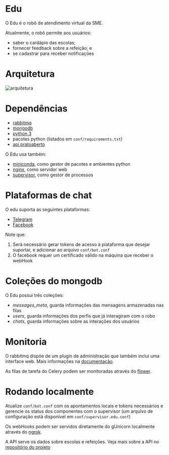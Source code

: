 # Edu

O Edu é o robô de atendimento virtual da SME.

Atualmente, o robô permite aos usuários:

 * saber o cardápio das escolas;
 * fornecer feedback sobre a refeição; e
 * se cadastrar para receber notificações


# Arquitetura

![arquitetura](https://github.com/PratoAberto/edu/blob/master/assets/arquitetura.png?raw=true)


# Dependências

 * [rabbitmq](https://www.rabbitmq.com/)
 * [mongodb](https://www.mongodb.com/)
 * [python 3](https://www.python.org/)
 * pacotes python (listados em `conf/requirements.txt`)
 * [api pratoaberto](https://github.com/PratoAberto/api)

O Edu usa também:

 * [miniconda](https://conda.io/miniconda.html), como gestor de pacotes e ambientes python
 * [nginx](https://nginx.org/en/), como servidor web
 * [supervisor](http://supervisord.org/), como gestor de processos


# Plataformas de chat

O edu suporta as seguintes plataformas:

 * [Telegram](https://core.telegram.org/bots#3-how-do-i-create-a-bot)
 * [Facebook](https://developers.facebook.com/docs/messenger-platform/guides/quick-start)

Note que:

 1) Será necessário gerar tokens de acesso à plataforma que desejar suportar, e adicionar ao arquivo `conf/bot.conf`
 2) O facebook requer um certificado válido na máquina que receber o webHook


# Coleções do mongodb

O Edu possui três coleções:

 * *messages_meta*, guarda informações das mensagens armazenadas nas filas
 * *users*, guarda informações dos perfis que já interagiram com o robo
 * *chats*, guarda informações sobre as interações dos usuários


# Monitoria

O rabbitmq dispõe de um plugin de administração que também inclui uma interface web. Mais informações na [documentação](https://rabbitmq.docs.pivotal.io/35/rabbit-web-docs/management.html).

As filas de tarefa do Celery podem ser monitoradas através do [flower](http://flower.readthedocs.io/en/latest/).


# Rodando localmente

Atualize `conf/bot.conf` com os apontamentos locais e tokens necessários e gerencie os status dos componentes com o supervisor (um arquivo de configuração está disponível em `conf/supervisor.edu.conf`)

Os webHooks podem ser servidos diretamente do gUnicorn localmente através do [ngrok](https://ngrok.com/).

A API serve os dados sobre escolas e refeições. Veja mais sobre a API no [repositório do projeto](https://github.com/PratoAberto/api)
